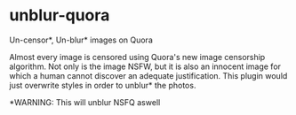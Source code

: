 # unblur-quora
Un-censor*, Un-blur* images on Quora

Almost every image is censored using Quora's new image censorship algorithm. Not only is the image NSFW, but it is also an innocent image for which a human cannot discover an adequate justification. This plugin would just overwrite styles in order to unblur* the photos.  

*WARNING: This will unblur NSFQ aswell
